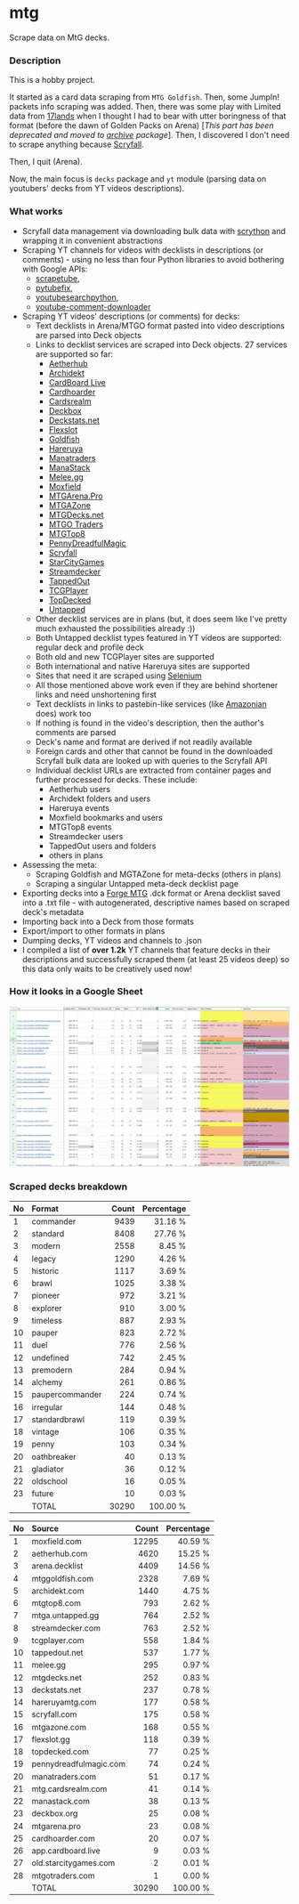 # mtg
Scrape data on MtG decks.

### Description

This is a hobby project.

It started as a card data scraping from `MTG Goldfish`. Then, some JumpIn! packets info scraping 
was added. Then, there was some play with Limited data from [17lands](https://www.17lands.com) when 
I thought I had to bear with utter boringness of that format (before the dawn of Golden Packs on 
Arena) [_This part has been deprecated and moved to [archive](https://github.com/z33kz33k/mtg/tree/2d5eb0c758953d38ac51840ed3e49c2c25b4fe91/mtgcards/archive) package_]. Then, I discovered I 
don't need to scrape anything because [Scryfall](https://scryfall.com).

Then, I quit (Arena).

Now, the main focus is `decks` package and `yt` module (parsing data on youtubers' decks from YT videos 
descriptions).

### What works

* Scryfall data management via downloading bulk data with 
  [scrython](https://github.com/NandaScott/Scrython) and wrapping it in convenient abstractions
* Scraping YT channels for videos with decklists in descriptions (or comments) - using no less than 
  four Python libraries to avoid bothering with Google APIs: 
    * [scrapetube](https://github.com/dermasmid/scrapetube),
    * [pytubefix](https://github.com/JuanBindez/pytubefix),
    * [youtubesearchpython](https://github.com/alexmercerind/youtube-search-python), 
    * [youtube-comment-downloader](https://github.com/egbertbouman/youtube-comment-downloader) 
* Scraping YT videos' descriptions (or comments) for decks:    
    * Text decklists in Arena/MTGO format pasted into video descriptions are parsed into Deck objects
    * Links to decklist services are scraped into Deck objects. 27 services are supported so far:
        * [Aetherhub](https://aetherhub.com)
        * [Archidekt](https://archidekt.com)
        * [CardBoard Live](https://cardboard.live)
        * [Cardhoarder](https://www.cardhoarder.com)
        * [Cardsrealm](https://mtg.cardsrealm.com/en-us/)
        * [Deckbox](https://deckbox.org)
        * [Deckstats.net](https://deckstats.net)
        * [Flexslot](https://flexslot.gg)
        * [Goldfish](https://www.mtggoldfish.com)
        * [Hareruya](https://www.hareruyamtg.com/en/)
        * [Manatraders](https://www.manatraders.com)
        * [ManaStack](https://manastack.com/home)
        * [Melee.gg](https://melee.gg)
        * [Moxfield](https://www.moxfield.com)
        * [MTGArena.Pro](https://mtgarena.pro)
        * [MTGAZone](https://mtgazone.com)
        * [MTGDecks.net](https://mtgdecks.net)
        * [MTGO Traders](https://www.mtgotraders.com/store/index.html)
        * [MTGTop8](https://mtgtop8.com/index)
        * [PennyDreadfulMagic](https://pennydreadfulmagic.com)
        * [Scryfall](https://scryfall.com)
        * [StarCityGames](https://starcitygames.com)
        * [Streamdecker](https://www.streamdecker.com/landing)
        * [TappedOut](https://tappedout.net)
        * [TCGPlayer](https://infinite.tcgplayer.com)
        * [TopDecked](https://www.topdecked.com)
        * [Untapped](https://mtga.untapped.gg) 
    * Other decklist services are in plans (but, it does seem like I've pretty much exhausted the 
      possibilities already :))
    * Both Untapped decklist types featured in YT videos are supported: regular deck and profile deck
    * Both old and new TCGPlayer sites are supported
    * Both international and native Hareruya sites are supported 
    * Sites that need it are scraped using [Selenium](https://github.com/SeleniumHQ/Selenium)
    * All those mentioned above work even if they are behind shortener links and need unshortening first
    * Text decklists in links to pastebin-like services (like [Amazonian](https://www.youtube.com/@Amazonian) does) work too
    * If nothing is found in the video's description, then the author's comments are parsed
    * Deck's name and format are derived if not readily available
    * Foreign cards and other that cannot be found in the downloaded Scryfall bulk data are looked 
      up with queries to the Scryfall API
    * Individual decklist URLs are extracted from container pages and further processed for decks. 
      These include:
        * Aetherhub users
        * Archidekt folders and users
        * Hareruya events
        * Moxfield bookmarks and users
        * MTGTop8 events
        * Streamdecker users
        * TappedOut users and folders
        * others in plans
* Assessing the meta:
    * Scraping Goldfish and MGTAZone for meta-decks (others in plans)
    * Scraping a singular Untapped meta-deck decklist page
* Exporting decks into a [Forge MTG](https://github.com/Card-Forge/forge) .dck format or Arena 
  decklist saved into a .txt file - with autogenerated, descriptive names based on scraped deck's 
  metadata
* Importing back into a Deck from those formats
* Export/import to other formats in plans
* Dumping decks, YT videos and channels to .json
* I compiled a list of **over 1.2k** YT channels that feature decks in their descriptions and successfully 
  scraped them (at least 25 videos deep) so this data only waits to be creatively used now!

### How it looks in a Google Sheet
![Most popular channels](assets/channels.jpg)

### Scraped decks breakdown
| No | Format | Count | Percentage |
|:---|:-----|------:|-----------:|
| 1  | commander       | 9439 |    31.16 % |
| 2  | standard        | 8408 |    27.76 % |
| 3  | modern          | 2558 |     8.45 % |
| 4  | legacy          | 1290 |     4.26 % |
| 5  | historic        | 1117 |     3.69 % |
| 6  | brawl           | 1025 |     3.38 % |
| 7  | pioneer         |  972 |     3.21 % |
| 8  | explorer        |  910 |     3.00 % |
| 9  | timeless        |  887 |     2.93 % |
| 10 | pauper          |  823 |     2.72 % |
| 11 | duel            |  776 |     2.56 % |
| 12 | undefined       |  742 |     2.45 % |
| 13 | premodern       |  284 |     0.94 % |
| 14 | alchemy         |  261 |     0.86 % |
| 15 | paupercommander |  224 |     0.74 % |
| 16 | irregular       |  144 |     0.48 % |
| 17 | standardbrawl   |  119 |     0.39 % |
| 18 | vintage         |  106 |     0.35 % |
| 19 | penny           |  103 |     0.34 % |
| 20 | oathbreaker     |   40 |     0.13 % |
| 21 | gladiator       |   36 |     0.12 % |
| 22 | oldschool       |   16 |     0.05 % |
| 23 | future          |   10 |     0.03 % |
|  | TOTAL           | 30290 | 100.00 %|

| No | Source | Count | Percentage |
|:---|:-----|------:|-----------:|
| 1  | moxfield.com           | 12295 |    40.59 % |
| 2  | aetherhub.com          |  4620 |    15.25 % |
| 3  | arena.decklist         |  4409 |    14.56 % |
| 4  | mtggoldfish.com        |  2328 |     7.69 % |
| 5  | archidekt.com          |  1440 |     4.75 % |
| 6  | mtgtop8.com            |   793 |     2.62 % |
| 7  | mtga.untapped.gg       |   764 |     2.52 % |
| 8  | streamdecker.com       |   763 |     2.52 % |
| 9  | tcgplayer.com          |   558 |     1.84 % |
| 10 | tappedout.net          |   537 |     1.77 % |
| 11 | melee.gg               |   295 |     0.97 % |
| 12 | mtgdecks.net           |   252 |     0.83 % |
| 13 | deckstats.net          |   237 |     0.78 % |
| 14 | hareruyamtg.com        |   177 |     0.58 % |
| 15 | scryfall.com           |   175 |     0.58 % |
| 16 | mtgazone.com           |   168 |     0.55 % |
| 17 | flexslot.gg            |   118 |     0.39 % |
| 18 | topdecked.com          |    77 |     0.25 % |
| 19 | pennydreadfulmagic.com |    74 |     0.24 % |
| 20 | manatraders.com        |    51 |     0.17 % |
| 21 | mtg.cardsrealm.com     |    41 |     0.14 % |
| 22 | manastack.com          |    38 |     0.13 % |
| 23 | deckbox.org            |    25 |     0.08 % |
| 24 | mtgarena.pro           |    23 |     0.08 % |
| 25 | cardhoarder.com        |    20 |     0.07 % |
| 26 | app.cardboard.live     |     9 |     0.03 % |
| 27 | old.starcitygames.com  |     2 |     0.01 % |
| 28 | mtgotraders.com        |     1 |     0.00 % |
|  | TOTAL                  | 30290 | 100.00 %|
